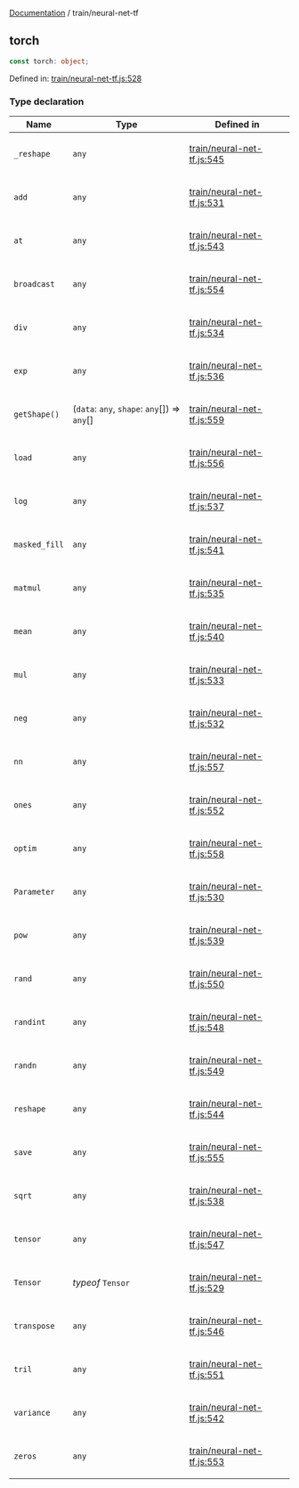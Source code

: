 [Documentation](../modules.md) / train/neural-net-tf

## torch

```ts
const torch: object;
```

Defined in: [train/neural-net-tf.js:528](https://github.com/vtempest/ai-research-agent/tree/master/packages/neural-net/src/train/neural-net-tf.js#L528)

### Type declaration

<table>
<thead>
<tr>
<th>Name</th>
<th>Type</th>
<th>Defined in</th>
</tr>
</thead>
<tbody>
<tr>
<td>

<a id="_reshape"></a> `_reshape`

</td>
<td>

`any`

</td>
<td>

[train/neural-net-tf.js:545](https://github.com/vtempest/ai-research-agent/tree/master/packages/neural-net/src/train/neural-net-tf.js#L545)

</td>
</tr>
<tr>
<td>

<a id="add"></a> `add`

</td>
<td>

`any`

</td>
<td>

[train/neural-net-tf.js:531](https://github.com/vtempest/ai-research-agent/tree/master/packages/neural-net/src/train/neural-net-tf.js#L531)

</td>
</tr>
<tr>
<td>

<a id="at"></a> `at`

</td>
<td>

`any`

</td>
<td>

[train/neural-net-tf.js:543](https://github.com/vtempest/ai-research-agent/tree/master/packages/neural-net/src/train/neural-net-tf.js#L543)

</td>
</tr>
<tr>
<td>

<a id="broadcast"></a> `broadcast`

</td>
<td>

`any`

</td>
<td>

[train/neural-net-tf.js:554](https://github.com/vtempest/ai-research-agent/tree/master/packages/neural-net/src/train/neural-net-tf.js#L554)

</td>
</tr>
<tr>
<td>

<a id="div"></a> `div`

</td>
<td>

`any`

</td>
<td>

[train/neural-net-tf.js:534](https://github.com/vtempest/ai-research-agent/tree/master/packages/neural-net/src/train/neural-net-tf.js#L534)

</td>
</tr>
<tr>
<td>

<a id="exp"></a> `exp`

</td>
<td>

`any`

</td>
<td>

[train/neural-net-tf.js:536](https://github.com/vtempest/ai-research-agent/tree/master/packages/neural-net/src/train/neural-net-tf.js#L536)

</td>
</tr>
<tr>
<td>

<a id="getshape"></a> `getShape()`

</td>
<td>

(`data`: `any`, `shape`: `any`[]) => `any`[]

</td>
<td>

[train/neural-net-tf.js:559](https://github.com/vtempest/ai-research-agent/tree/master/packages/neural-net/src/train/neural-net-tf.js#L559)

</td>
</tr>
<tr>
<td>

<a id="load"></a> `load`

</td>
<td>

`any`

</td>
<td>

[train/neural-net-tf.js:556](https://github.com/vtempest/ai-research-agent/tree/master/packages/neural-net/src/train/neural-net-tf.js#L556)

</td>
</tr>
<tr>
<td>

<a id="log"></a> `log`

</td>
<td>

`any`

</td>
<td>

[train/neural-net-tf.js:537](https://github.com/vtempest/ai-research-agent/tree/master/packages/neural-net/src/train/neural-net-tf.js#L537)

</td>
</tr>
<tr>
<td>

<a id="masked_fill"></a> `masked_fill`

</td>
<td>

`any`

</td>
<td>

[train/neural-net-tf.js:541](https://github.com/vtempest/ai-research-agent/tree/master/packages/neural-net/src/train/neural-net-tf.js#L541)

</td>
</tr>
<tr>
<td>

<a id="matmul"></a> `matmul`

</td>
<td>

`any`

</td>
<td>

[train/neural-net-tf.js:535](https://github.com/vtempest/ai-research-agent/tree/master/packages/neural-net/src/train/neural-net-tf.js#L535)

</td>
</tr>
<tr>
<td>

<a id="mean"></a> `mean`

</td>
<td>

`any`

</td>
<td>

[train/neural-net-tf.js:540](https://github.com/vtempest/ai-research-agent/tree/master/packages/neural-net/src/train/neural-net-tf.js#L540)

</td>
</tr>
<tr>
<td>

<a id="mul"></a> `mul`

</td>
<td>

`any`

</td>
<td>

[train/neural-net-tf.js:533](https://github.com/vtempest/ai-research-agent/tree/master/packages/neural-net/src/train/neural-net-tf.js#L533)

</td>
</tr>
<tr>
<td>

<a id="neg"></a> `neg`

</td>
<td>

`any`

</td>
<td>

[train/neural-net-tf.js:532](https://github.com/vtempest/ai-research-agent/tree/master/packages/neural-net/src/train/neural-net-tf.js#L532)

</td>
</tr>
<tr>
<td>

<a id="nn"></a> `nn`

</td>
<td>

`any`

</td>
<td>

[train/neural-net-tf.js:557](https://github.com/vtempest/ai-research-agent/tree/master/packages/neural-net/src/train/neural-net-tf.js#L557)

</td>
</tr>
<tr>
<td>

<a id="ones"></a> `ones`

</td>
<td>

`any`

</td>
<td>

[train/neural-net-tf.js:552](https://github.com/vtempest/ai-research-agent/tree/master/packages/neural-net/src/train/neural-net-tf.js#L552)

</td>
</tr>
<tr>
<td>

<a id="optim"></a> `optim`

</td>
<td>

`any`

</td>
<td>

[train/neural-net-tf.js:558](https://github.com/vtempest/ai-research-agent/tree/master/packages/neural-net/src/train/neural-net-tf.js#L558)

</td>
</tr>
<tr>
<td>

<a id="parameter"></a> `Parameter`

</td>
<td>

`any`

</td>
<td>

[train/neural-net-tf.js:530](https://github.com/vtempest/ai-research-agent/tree/master/packages/neural-net/src/train/neural-net-tf.js#L530)

</td>
</tr>
<tr>
<td>

<a id="pow"></a> `pow`

</td>
<td>

`any`

</td>
<td>

[train/neural-net-tf.js:539](https://github.com/vtempest/ai-research-agent/tree/master/packages/neural-net/src/train/neural-net-tf.js#L539)

</td>
</tr>
<tr>
<td>

<a id="rand"></a> `rand`

</td>
<td>

`any`

</td>
<td>

[train/neural-net-tf.js:550](https://github.com/vtempest/ai-research-agent/tree/master/packages/neural-net/src/train/neural-net-tf.js#L550)

</td>
</tr>
<tr>
<td>

<a id="randint"></a> `randint`

</td>
<td>

`any`

</td>
<td>

[train/neural-net-tf.js:548](https://github.com/vtempest/ai-research-agent/tree/master/packages/neural-net/src/train/neural-net-tf.js#L548)

</td>
</tr>
<tr>
<td>

<a id="randn"></a> `randn`

</td>
<td>

`any`

</td>
<td>

[train/neural-net-tf.js:549](https://github.com/vtempest/ai-research-agent/tree/master/packages/neural-net/src/train/neural-net-tf.js#L549)

</td>
</tr>
<tr>
<td>

<a id="reshape"></a> `reshape`

</td>
<td>

`any`

</td>
<td>

[train/neural-net-tf.js:544](https://github.com/vtempest/ai-research-agent/tree/master/packages/neural-net/src/train/neural-net-tf.js#L544)

</td>
</tr>
<tr>
<td>

<a id="save"></a> `save`

</td>
<td>

`any`

</td>
<td>

[train/neural-net-tf.js:555](https://github.com/vtempest/ai-research-agent/tree/master/packages/neural-net/src/train/neural-net-tf.js#L555)

</td>
</tr>
<tr>
<td>

<a id="sqrt"></a> `sqrt`

</td>
<td>

`any`

</td>
<td>

[train/neural-net-tf.js:538](https://github.com/vtempest/ai-research-agent/tree/master/packages/neural-net/src/train/neural-net-tf.js#L538)

</td>
</tr>
<tr>
<td>

<a id="tensor"></a> `tensor`

</td>
<td>

`any`

</td>
<td>

[train/neural-net-tf.js:547](https://github.com/vtempest/ai-research-agent/tree/master/packages/neural-net/src/train/neural-net-tf.js#L547)

</td>
</tr>
<tr>
<td>

<a id="tensor-1"></a> `Tensor`

</td>
<td>

*typeof* `Tensor`

</td>
<td>

[train/neural-net-tf.js:529](https://github.com/vtempest/ai-research-agent/tree/master/packages/neural-net/src/train/neural-net-tf.js#L529)

</td>
</tr>
<tr>
<td>

<a id="transpose"></a> `transpose`

</td>
<td>

`any`

</td>
<td>

[train/neural-net-tf.js:546](https://github.com/vtempest/ai-research-agent/tree/master/packages/neural-net/src/train/neural-net-tf.js#L546)

</td>
</tr>
<tr>
<td>

<a id="tril"></a> `tril`

</td>
<td>

`any`

</td>
<td>

[train/neural-net-tf.js:551](https://github.com/vtempest/ai-research-agent/tree/master/packages/neural-net/src/train/neural-net-tf.js#L551)

</td>
</tr>
<tr>
<td>

<a id="variance"></a> `variance`

</td>
<td>

`any`

</td>
<td>

[train/neural-net-tf.js:542](https://github.com/vtempest/ai-research-agent/tree/master/packages/neural-net/src/train/neural-net-tf.js#L542)

</td>
</tr>
<tr>
<td>

<a id="zeros"></a> `zeros`

</td>
<td>

`any`

</td>
<td>

[train/neural-net-tf.js:553](https://github.com/vtempest/ai-research-agent/tree/master/packages/neural-net/src/train/neural-net-tf.js#L553)

</td>
</tr>
</tbody>
</table>
